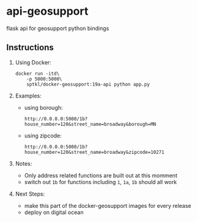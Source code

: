# api-geosupport
flask api for geosupport python bindings

## Instructions
1. Using Docker: 
    ```
    docker run -itd\
        -p 5000:5000\
        sptkl/docker-geosupport:19a-api python app.py
    ```
2. Examples: 
    + using borough: 
        ```
        http://0.0.0.0:5000/1b?house_number=120&street_name=broadway&borough=MN
        ```
    + using zipcode: 
        ```
        http://0.0.0.0:5000/1b?house_number=120&street_name=broadway&zipcode=10271
        ```
3. Notes: 
    + Only address related functions are built out at this momment
    + switch out `1b` for functions including `1`, `1a`, `1b` should all work

4. Next Steps: 
    + make this part of the docker-geosupport images for every release
    + deploy on digital ocean
